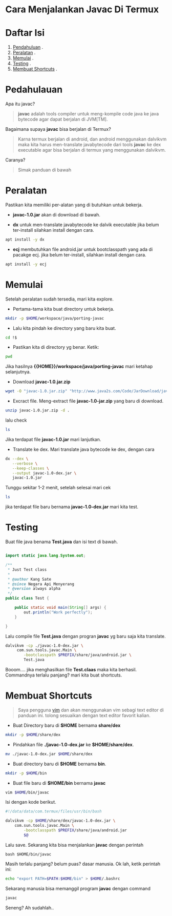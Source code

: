 Cara Menjalankan Javac Di Termux
=================================

# Daftar Isi
1. [Pendahuluan](#pendahuluan) .
2. [Peralatan](#peralatan) .
3. [Memulai](#memulai) .
4. [Testing](#testing) .
5. [Membuat Shortcuts](#membuat-shortcuts) .


# Pedahulauan
Apa itu javac?
> **javac** adalah tools compiler untuk meng-kompile code java ke java bytecode agar dapat berjalan di JVM[TM].

Bagaimana supaya **javac** bisa berjalan di Termux?
> Karna termux berjalan di android,
> dan android menggunakan dalvikvm maka kita harus men-translate
> javabytecode dari tools **javac** ke dex executable agar bisa
> berjalan di termux yang menggunakan dalvikvm.

Caranya?
> Simak panduan di bawah


# Peralatan
Pastikan kita memiliki per-alatan yang di butuhkan untuk bekerja.
* **javac-1.0.jar**
akan di download di bawah.

* **dx**
untuk men-translate javabytecode ke dalvik executable
jika belum ter-install silahkan install dengan cara.
```bash
apt install -y dx

```
* **ecj** 
membutuhkan file android.jar untuk bootclasspath yang ada di pacakge ecj.
jika belum ter-install, silahkan install dengan cara.
```bash
apt install -y ecj
```


# Memulai
Setelah peralatan sudah tersedia, mari kita explore.
* Pertama-tama kita buat directory untuk bekerja.
```bash
mkdir -p $HOME/workspace/java/porting-javac
```

* Lalu kita pindah ke directory yang baru kita buat.
```bash
cd !$
```
* Pastikan kita di directory yg benar.
Ketik:
```bash 
pwd
```

Jika hasilnya **{{HOME}}/workspace/java/porting-javac** mari ketahap selanjutnya.

* Download **javac-1.0.jar.zip**
```bash
wget -O "javac-1.0.jar.zip" "http://www.java2s.com/Code/JarDownload/javac/javac-1.0.jar.zip"
```

* Excract file.
Meng-extract file **javac-1.0-jar.zip** yang baru di download.
```bash
unzip javac-1.0.jar.zip -d .
```

lalu check
```bash
ls
```
Jika terdapat file **javac-1.0.jar** mari lanjutkan.


* Translate ke dex.
Mari translate java bytecode ke dex, dengan cara 
```bash
dx --dex \
   --verbose \
   --keep-classes \
   --output javac-1.0-dex.jar \
   javac-1.0.jar
```

Tunggu sekitar 1-2 menit, setelah selesai mari cek
```bash
ls
```
jika terdapat file baru bernama **javac-1.0-dex.jar** mari kita test.


# Testing
Buat file java benama **Test.java** dan isi text di bawah.
```java

import static java.lang.System.out;

/**
 * Just Test class
 *
 * @author Kang Sate
 * @since Negara Api Menyerang
 * @version always alpha
 */
public class Test {

	public static void main(String[] args) {
		out.println("Work perfectly");
	}

}
```


Lalu compile file **Test.java** dengan progran **javac** yg baru saja kita translate.
```bash
dalvikvm -cp ./javac-1.0-dex.jar \
	 com.sun.tools.javac.Main \
	 	-bootclasspath $PREFIX/share/java/android.jar \
		Test.java
```
Booom.... jika menghasilkan file **Test.claas** maka kita berhasil.
Commandnya terlalu panjang? mari kita buat shortcuts.


# Membuat Shortcuts
> Saya pengguna [vim](http://vim.org) dan akan menggunakan vim
> sebagi text editor di panduan ini. tolong sesuaikan dengan
> text editor favorit kalian.

* Buat Directory baru di **$HOME** bernama **share/dex**
```bash
mkdir -p $HOME/share/dex
```

* Pindahkan file **./javac-1.0-dex.jar** ke **$HOME/share/dex**.
```bash
mv ./javac-1.0-dex.jar $HOME/share/dex
```

* Buat directory baru di **$HOME** bernama **bin**.
```bash
mkdir -p $HOME/bin
```

* Buat file baru di **$HOME/bin** bernama **javac**
```bash
vim $HOME/bin/javac
```

Isi dengan kode berikut.
```bash
#!/data/data/com.termux/files/usr/bin/bash

dalvikvm -cp $HOME/share/dex/javac-1.0-dex.jar \
	com.sun.tools.javac.Main \
		-bootclasspath $PREFIX/share/java/android.jar
		$@
```

Lalu save.
Sekarang kita bisa menjalankan **javac** dengan perintah 
```
bash $HOME/bin/javac
```

Masih terlalu panjang? belum puas? dasar manusia.
Ok lah, ketik perintah ini:
```bash
echo "export PATH=$PATH:$HOME/bin" > $HOME/.bashrc
```

Sekarang manusia bisa memanggil program **javac** dengan command
```bash
javac
```
Seneng? Ah sudahlah..





